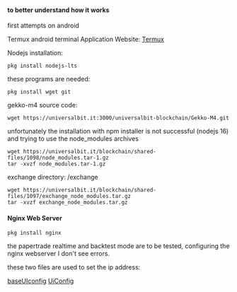 #### to better understand how it works
first attempts on android

Termux android terminal
Application Website: [Termux](https://termux.com/)


Nodejs installation:

```
pkg install nodejs-lts

```

these programs are needed:

```
pkg install wget git 

```

gekko-m4 source code:

```
wget https://universalbit.it:3000/universalbit-blockchain/Gekko-M4.git

```

unfortunately the installation with npm installer is not successful (nodejs 16) and trying to use the node_modules archives 


```
wget https://universalbit.it/blockchain/shared-files/1098/node_modules.tar-1.gz
tar -xvzf node_modules.tar-1.gz
```

exchange directory: /exchange

```
wget https://universalbit.it/blockchain/shared-files/1097/exchange_node_modules.tar.gz
tar -xvzf exchange_node_modules.tar.gz

```

#### Nginx Web Server 

```
pkg install nginx
```


the papertrade realtime and backtest mode are to be tested, configuring the nginx webserver I don't see errors.



these two files are used to set the ip address:

[baseUIconfig](https://universalbit.it:3000/universalbit-blockchain/Gekko-M4/src/master/web/baseUIconfig.js)
[UiConfig](https://universalbit.it:3000/universalbit-blockchain/Gekko-M4/src/master/web/vue/statics/UiConfig.js)





